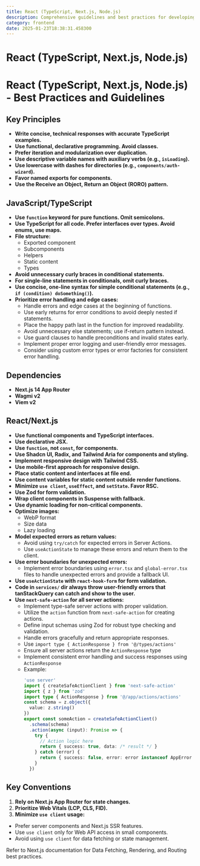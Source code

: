 ```yaml
---
title: React (TypeScript, Next.js, Node.js)
description: Comprehensive guidelines and best practices for developing React applications using TypeScript, Next.js, and Node.js. Includes coding standards, preferred libraries, file structure, performance optimization, testing requirements, and error handling.
category: frontend
date: 2025-01-23T18:38:31.458300
---
```


# React (TypeScript, Next.js, Node.js)

# React (TypeScript, Next.js, Node.js) - Best Practices and Guidelines

## Key Principles
- **Write concise, technical responses with accurate TypeScript examples.**
- **Use functional, declarative programming. Avoid classes.**
- **Prefer iteration and modularization over duplication.**
- **Use descriptive variable names with auxiliary verbs (e.g., `isLoading`).**
- **Use lowercase with dashes for directories (e.g., `components/auth-wizard`).**
- **Favor named exports for components.**
- **Use the Receive an Object, Return an Object (RORO) pattern.**

## JavaScript/TypeScript
- **Use `function` keyword for pure functions. Omit semicolons.**
- **Use TypeScript for all code. Prefer interfaces over types. Avoid enums, use maps.**
- **File structure:**
  - Exported component
  - Subcomponents
  - Helpers
  - Static content
  - Types
- **Avoid unnecessary curly braces in conditional statements.**
- **For single-line statements in conditionals, omit curly braces.**
- **Use concise, one-line syntax for simple conditional statements (e.g., `if (condition) doSomething()`).**
- **Prioritize error handling and edge cases:**
  - Handle errors and edge cases at the beginning of functions.
  - Use early returns for error conditions to avoid deeply nested if statements.
  - Place the happy path last in the function for improved readability.
  - Avoid unnecessary else statements; use if-return pattern instead.
  - Use guard clauses to handle preconditions and invalid states early.
  - Implement proper error logging and user-friendly error messages.
  - Consider using custom error types or error factories for consistent error handling.

## Dependencies
- **Next.js 14 App Router**
- **Wagmi v2**
- **Viem v2**

## React/Next.js
- **Use functional components and TypeScript interfaces.**
- **Use declarative JSX.**
- **Use `function`, not `const`, for components.**
- **Use Shadcn UI, Radix, and Tailwind Aria for components and styling.**
- **Implement responsive design with Tailwind CSS.**
- **Use mobile-first approach for responsive design.**
- **Place static content and interfaces at file end.**
- **Use content variables for static content outside render functions.**
- **Minimize `use client`, `useEffect`, and `setState`. Favor RSC.**
- **Use Zod for form validation.**
- **Wrap client components in Suspense with fallback.**
- **Use dynamic loading for non-critical components.**
- **Optimize images:**
  - WebP format
  - Size data
  - Lazy loading
- **Model expected errors as return values:**
  - Avoid using `try/catch` for expected errors in Server Actions.
  - Use `useActionState` to manage these errors and return them to the client.
- **Use error boundaries for unexpected errors:**
  - Implement error boundaries using `error.tsx` and `global-error.tsx` files to handle unexpected errors and provide a fallback UI.
- **Use `useActionState` with `react-hook-form` for form validation.**
- **Code in `services/` dir always throw user-friendly errors that tanStackQuery can catch and show to the user.**
- **Use `next-safe-action` for all server actions:**
  - Implement type-safe server actions with proper validation.
  - Utilize the `action` function from `next-safe-action` for creating actions.
  - Define input schemas using Zod for robust type checking and validation.
  - Handle errors gracefully and return appropriate responses.
  - Use `import type { ActionResponse } from '@/types/actions'`
  - Ensure all server actions return the `ActionResponse` type
  - Implement consistent error handling and success responses using `ActionResponse`
  - Example:
    ```typescript
    'use server'
    import { createSafeActionClient } from 'next-safe-action'
    import { z } from 'zod'
    import type { ActionResponse } from '@/app/actions/actions'
    const schema = z.object({
      value: z.string()
    })
    export const someAction = createSafeActionClient()
      .schema(schema)
      .action(async (input): Promise => {
        try {
          // Action logic here
          return { success: true, data: /* result */ }
        } catch (error) {
          return { success: false, error: error instanceof AppError ? error : appErrors.UNEXPECTED_ERROR, }
        }
      })
    ```

## Key Conventions
1. **Rely on Next.js App Router for state changes.**
2. **Prioritize Web Vitals (LCP, CLS, FID).**
3. **Minimize `use client` usage:**
  - Prefer server components and Next.js SSR features.
  - Use `use client` only for Web API access in small components.
  - Avoid using `use client` for data fetching or state management.

Refer to Next.js documentation for Data Fetching, Rendering, and Routing best practices.
